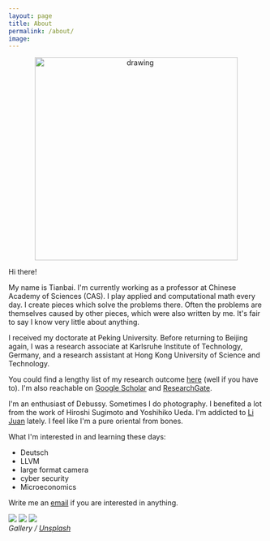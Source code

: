 ```yaml
---
layout: page
title: About
permalink: /about/
image: 
---
```


<div align="center">
  <img src="../images/xiao.jpg" alt="drawing" width="400"/>
</div>

Hi there!

My name is Tianbai. 
I'm currently working as a professor at Chinese Academy of Sciences (CAS).
I play applied and computational math every day.
I create pieces which solve the problems there.
Often the problems are themselves caused by other pieces, which were also written by me.
It's fair to say I know very little about anything.

I received my doctorate at Peking University.
Before returning to Beijing again, I was a research associate at Karlsruhe Institute of Technology, Germany, and a research assistant at Hong Kong University of Science and Technology.

You could find a lengthy list of my research outcome [here](https://xiaotianbai.com/project/research) (well if you have to).
I'm also reachable on <a href='https://scholar.google.com/citations?user=wFTQeXwAAAAJ&hl=en'>Google Scholar</a> and <a href='https://www.researchgate.net/profile/Tianbai_Xiao'>ResearchGate</a>.

I'm an enthusiast of Debussy. Sometimes I do photography. I benefited a lot from the work of Hiroshi Sugimoto and Yoshihiko Ueda. I'm addicted to [Li Juan](https://en.wikipedia.org/wiki/Li_Juan_(author)) lately. I feel like I'm a pure oriental from bones.

What I'm interested in and learning these days:
<ul>
    <li>Deutsch</li>
    <li>LLVM</li>
    <li>large format camera</li>
    <li>cyber security</li>
    <li>Microeconomics</li>
</ul>

Write me an <a href='mailto:i@xiaotianbai.com'>email</a> if you are interested in anything.

<div class="gallery-box">
  <div class="gallery">
    <img src="/images/sea.jpg" loading="lazy">
    <img src="/images/sunflower.jpg" loading="lazy">
    <img src="/images/fish.jpg" loading="lazy">
  </div>
  <em>Gallery / <a href="https://unsplash.com/" target="_blank">Unsplash</a></em>
</div>